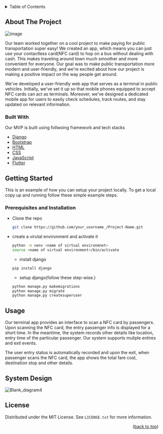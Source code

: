 
<!-- TABLE OF CONTENTS -->
<details>
  <summary>Table of Contents</summary>
  <ol>
    <li>
      <a href="#about-the-project">About The Project</a>
      <ul>
        <li><a href="#built-with">Built With</a></li>
      </ul>
    </li>
    <li>
      <a href="#getting-started">Getting Started</a>
      <ul>
        <li><a href="#prerequisites-and-installation">Prerequisites and Installation</a></li>
      </ul>
    </li>
    <li><a href="#usage">Usage</a></li>
    <li><a href="#system-design">System Design</a></li>
      
  </ol>
</details>



<!-- ABOUT THE PROJECT -->
## About The Project
![image](https://github.com/paudelanil/SaralYatra/assets/53502633/26eb5e79-6c6e-475d-89a6-5d967618b696)


Our team worked together on a cool project to make paying for public transportation super easy! We created an
app, which means you can just use your contactless card(NFC card) to hop on a bus 
without dealing with cash. This makes traveling around town much smoother and more convenient for everyone. 
Our goal was to make public transportation more modern and user-friendly, and we're excited about how our
project is making a positive impact on the way people get around. 

We've developed a user-friendly web app that serves as a terminal in public vehicles. Initially, we've set it up so that mobile phones equipped to accept NFC cards can act as terminals. Moreover, we've designed a dedicated mobile app for users to easily check schedules, track routes, and stay updated on relevant information.

### Built With

Our MVP is built using follwoing framework and tech stacks
* [Django](https://www.djangoproject.com/)
* [Bootstrap](https://getbootstrap.com/)
* [HTML](https://developer.mozilla.org/en-US/docs/Web/HTML)
* [CSS](https://developer.mozilla.org/en-US/docs/Web/CSS)
* [JavaScript](https://developer.mozilla.org/en-US/docs/Web/JavaScript)
* [Flutter](https://flutter.dev/)

<!-- GETTING STARTED -->
## Getting Started

This is an example of how you can setup your project locally.
To get a local copy up and running follow these simple example steps.

### Prerequisites and Installation

* Clone the repo
  ```sh
  git clone https://github.com/your_username_/Project-Name.git
  ```
* create a virutal environment and activate it
  ```sh
  python -m venv <name of virtual environmnet>
  source <name of virtual environment>/bin/activate
  ```
  * install django
  ```sh
  pip install django
  ```
  * setup django(follow these step-wise.)
  ```sh
  python manage.py makemigrations
  python manage.py migrate
  python manage.py createsuperuser
  ```



<!-- USAGE EXAMPLES -->
## Usage

Our terminal app provides an interface to scan a NFC card by passengers. Upon scanning the NFC card, the entry passenger info is displayed for a short time.
In the meantime,  the system records other details like location, entry time of the particular passenger. Our system supports muliple entires and exit events.


The user entry status is automatically recorded and upon the exit, when passenger scans the NFC card, the app shows the total fare cost, destination stop and other details.


## System Design

![Blank_diagram4](https://github.com/paudelanil/SaralYatra/assets/53502633/6c9f5125-bcfc-47f0-97f9-d3c824636a1b)




<!-- LICENSE -->
## License

Distributed under the MIT License. See `LICENSE.txt` for more information.

<p align="right">(<a href="#readme-top">back to top</a>)</p>







